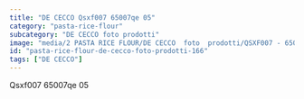 ```yaml
---
title: "DE CECCO Qsxf007 65007qe 05"
category: "pasta-rice-flour"
subcategory: "DE CECCO foto prodotti"
image: "media/2 PASTA RICE FLOUR/DE CECCO  foto  prodotti/QSXF007 - 65007QE-05.jpg"
id: "pasta-rice-flour-de-cecco-foto-prodotti-166"
tags: ["DE CECCO"]
---
```


Qsxf007 65007qe 05
